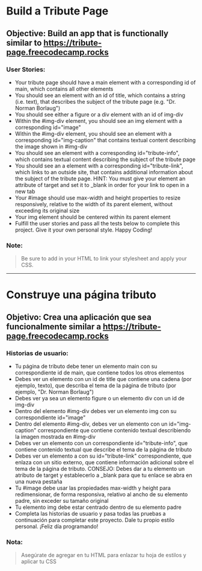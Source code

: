 # Build a Tribute Page

## Objective: Build an app that is functionally similar to https://tribute-page.freecodecamp.rocks

### User Stories:

- Your tribute page should have a main element with a corresponding id of main, which contains all other elements
- You should see an element with an id of title, which contains a string (i.e. text), that describes the subject of the tribute page (e.g. "Dr. Norman Borlaug")
- You should see either a figure or a div element with an id of img-div
- Within the #img-div element, you should see an img element with a corresponding id="image"
- Within the #img-div element, you should see an element with a corresponding id="img-caption" that contains textual content describing the image shown in #img-div
- You should see an element with a corresponding id="tribute-info", which contains textual content describing the subject of the tribute page
- You should see an a element with a corresponding id="tribute-link", which links to an outside site, that contains additional information about the subject of the tribute page. HINT: You must give your element an attribute of target and set it to \_blank in order for your link to open in a new tab
- Your #image should use max-width and height properties to resize responsively, relative to the width of its parent element, without exceeding its original size
- Your img element should be centered within its parent element
- Fulfill the user stories and pass all the tests below to complete this project. Give it your own personal style. Happy Coding!

### Note:

> Be sure to add <link rel="stylesheet" href="styles.css"> in your HTML to link your stylesheet and apply your CSS.

---

# Construye una página tributo

## Objetivo: Crea una aplicación que sea funcionalmente similar a https://tribute-page.freecodecamp.rocks

### Historias de usuario:

- Tu página de tributo debe tener un elemento main con su correspondiente id de main, que contiene todos los otros elementos
- Debes ver un elemento con un id de title que contiene una cadena (por ejemplo, texto), que describa el tema de la página de tributo (por ejemplo, "Dr. Norman Borlaug")
- Debes ver ya sea un elemento figure o un elemento div con un id de img-div
- Dentro del elemento #img-div debes ver un elemento img con su correspondiente id="image"
- Dentro del elemento #img-div, debes ver un elemento con un id="img-caption" correspondiente que contiene contenido textual describiendo la imagen mostrada en #img-div
- Debes ver un elemento con un correspondiente id="tribute-info", que contiene contenido textual que describe el tema de la página de tributo
- Debes ver un elemento a con su id="tribute-link" correspondiente, que enlaza con un sitio externo, que contiene información adicional sobre el tema de la página de tributo. CONSEJO: Debes dar a tu elemento un atributo de target y establecerlo a \_blank para que tu enlace se abra en una nueva pestaña
- Tu #image debe usar las propiedades max-width y height para redimensionar, de forma responsiva, relativo al ancho de su elemento padre, sin exceder su tamaño original
- Tu elemento img debe estar centrado dentro de su elemento padre
- Completa las historias de usuario y pasa todas las pruebas a continuación para completar este proyecto. Dale tu propio estilo personal. ¡Feliz día programando!

### Nota:

> Asegúrate de agregar <link rel="stylesheet" href="styles.css"> en tu HTML para enlazar tu hoja de estilos y aplicar tu CSS
